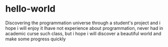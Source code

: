 # hello-world
Discovering the programmation universe through a student's project and i hope i will enjoy it
Ihave not experience about programmation, never had in academic curse such class, but i hope i will discover a beautiful world and make some progress quickly
